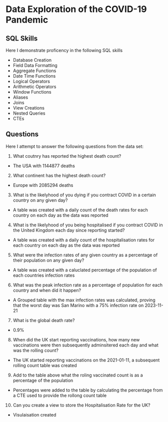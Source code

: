 # Data Exploration of the COVID-19 Pandemic 

## SQL Skills 

Here I demonstrate proficency in the following SQL skills
- Database Creation
- Field Data Formatting
- Aggregate Functions
- Date Time Functions
- Logical Operators
- Arithmetic Operators
- Window Functions
- Aliases
- Joins
- View Creations
- Nested Queries
- CTEs

## Questions

Here I attempt to answer the following questions from the data set:

1. What coutnry has reported the highest death count?
- The USA with 1144877 deaths
2. What continent has the highest death count?
- Europe with 2085294 deaths
3. What is the likelyhood of you dying if you contract COVID in a certain country on any given day?
- A table was created with a daily count of the death rates for each country on each day as the data was reported
4. What is the likelyhood of you being hospitalised if you contract COVID in the United Kingdom each day since reporting started?
- A table was created with a daily count of the hospitalisation rates for each country on each day as the data was reported
5. What were the infection rates of any given country as a percentage of their population on any given day?
- A table was created with a caluclated percentage of the population of each countries infection rates
6. What was the peak infection rate as a percentage of population for each country and when did it happen?
- A Grouped table with the max infection rates was calculated, proving that the worst day was San Marino with a 75% infection rate on 2023-11-21
7. What is the global death rate?
- 0.9%
8. When did the UK start reporting vaccinations, how many new vaccinations were then subsequently adminsitered each day and what was the rolling count?
- The UK started reporting vaccinations on the 2021-01-11, a subsequent rolling count table was created
9. Add to the table above what the roling vaccinated count is as a percentage of the population
- Percentages were added to the table by calculating the percentage from a CTE used to provide the rollong count table
10. Can you create a view to store the Hospitalisation Rate for the UK?
- Visulaisation created
